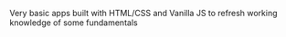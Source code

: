 Very basic apps built with HTML/CSS and Vanilla JS to refresh working knowledge of some fundamentals